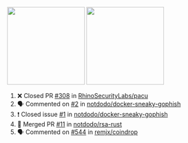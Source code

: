 <a href="https://github.com/notdodo"><img src="https://github-readme-stats.vercel.app/api?username=notdodo&count_private=true&theme=dark" height="180" /></a> <a href="https://github.com/notdodo"><img src="https://github-readme-stats.vercel.app/api/top-langs/?username=notdodo&langs_count=8&theme=dark&hide=tex,java,html,css&layout=compact" height="180" /></a>

<!--START_SECTION:activity-->
1. ❌ Closed PR [#308](https://github.com/RhinoSecurityLabs/pacu/pull/308) in [RhinoSecurityLabs/pacu](https://github.com/RhinoSecurityLabs/pacu)
2. 🗣 Commented on [#2](https://github.com/notdodo/docker-sneaky-gophish/issues/2) in [notdodo/docker-sneaky-gophish](https://github.com/notdodo/docker-sneaky-gophish)
3. ❗️ Closed issue [#1](https://github.com/notdodo/docker-sneaky-gophish/issues/1) in [notdodo/docker-sneaky-gophish](https://github.com/notdodo/docker-sneaky-gophish)
4. 🎉 Merged PR [#11](https://github.com/notdodo/rsa-rust/pull/11) in [notdodo/rsa-rust](https://github.com/notdodo/rsa-rust)
5. 🗣 Commented on [#544](https://github.com/remjx/coindrop/issues/544) in [remjx/coindrop](https://github.com/remjx/coindrop)
<!--END_SECTION:activity-->
